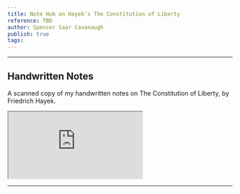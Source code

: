 ```yaml
---
title: Note Hub on Hayek's The Constitution of Liberty
reference: TBD
author: Spencer Saar Cavanaugh
publish: true
tags:
---
```


---

## Handwritten Notes

A scanned copy of my handwritten notes on The Constitution of Liberty, by Friedrich Hayek.

<iframe src="https://arweave.net/9kRKCwO-kcYIq09zw5kvUKTlkSdUsRQbAOEi0ZMGY7U" class="pdf-embed" ></iframe>

---
